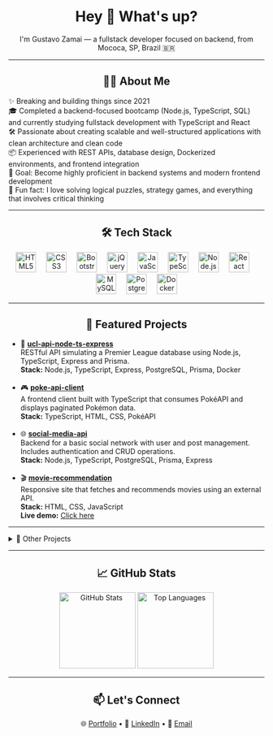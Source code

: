 <h1 align="center">Hey 👋 What's up?</h1>

<p align="center">
  I'm Gustavo Zamai — a fullstack developer focused on backend, from Mococa, SP, Brazil 🇧🇷
</p>

---

<h2 align="center">👨‍💻 About Me</h2>

<p align="left">
✨ Breaking and building things since 2021<br>
🎓 Completed a backend-focused bootcamp (Node.js, TypeScript, SQL) and currently studying fullstack development with TypeScript and React<br>
🛠️ Passionate about creating scalable and well-structured applications with clean architecture and clean code<br>
📦 Experienced with REST APIs, database design, Dockerized environments, and frontend integration<br>
🎯 Goal: Become highly proficient in backend systems and modern frontend development<br>
🎲 Fun fact: I love solving logical puzzles, strategy games, and everything that involves critical thinking<br>
</p>

---

<h2 align="center">🛠️ Tech Stack</h2>

<div align="center">
  <img src="https://cdn.jsdelivr.net/gh/devicons/devicon/icons/html5/html5-original.svg" height="40" alt="HTML5" />
  <img width="12" />
  <img src="https://cdn.jsdelivr.net/gh/devicons/devicon/icons/css3/css3-original.svg" height="40" alt="CSS3" />
  <img width="12" />
  <img src="https://cdn.jsdelivr.net/gh/devicons/devicon/icons/bootstrap/bootstrap-plain.svg" height="40" alt="Bootstrap" />
  <img width="12" />
  <img src="https://cdn.jsdelivr.net/gh/devicons/devicon/icons/jquery/jquery-plain.svg" height="40" alt="jQuery" />
  <img width="12" />
  <img src="https://cdn.jsdelivr.net/gh/devicons/devicon/icons/javascript/javascript-original.svg" height="40" alt="JavaScript" />
  <img width="12" />
  <img src="https://cdn.jsdelivr.net/gh/devicons/devicon/icons/typescript/typescript-original.svg" height="40" alt="TypeScript" />
  <img width="12" />
  <img src="https://cdn.jsdelivr.net/gh/devicons/devicon/icons/nodejs/nodejs-original.svg" height="40" alt="Node.js" />
  <img width="12" />
  <img src="https://cdn.jsdelivr.net/gh/devicons/devicon/icons/react/react-original.svg" height="40" alt="React" />
  <img width="12" />
  <img src="https://cdn.jsdelivr.net/gh/devicons/devicon/icons/mysql/mysql-original.svg" height="40" alt="MySQL" />
  <img width="12" />
  <img src="https://cdn.jsdelivr.net/gh/devicons/devicon/icons/postgresql/postgresql-original.svg" height="40" alt="PostgreSQL" />
  <img width="12" />
  <img src="https://cdn.jsdelivr.net/gh/devicons/devicon/icons/docker/docker-original.svg" height="40" alt="Docker" />
</div>

---

<h2 align="center">📌 Featured Projects</h2>

<ul>
  <li>
    🔗 <a href="https://github.com/Gustavo-Zamai/ucl-api-node-ts-express" target="_blank"><strong>ucl-api-node-ts-express</strong></a><br>
    RESTful API simulating a Premier League database using Node.js, TypeScript, Express and Prisma.<br>
    <strong>Stack:</strong> Node.js, TypeScript, Express, PostgreSQL, Prisma, Docker
  </li><br>

  <li>
    🎮 <a href="https://github.com/Gustavo-Zamai/poke-api-client" target="_blank"><strong>poke-api-client</strong></a><br>
    A frontend client built with TypeScript that consumes PokéAPI and displays paginated Pokémon data.<br>
    <strong>Stack:</strong> TypeScript, HTML, CSS, PokéAPI
  </li><br>

  <li>
    🌐 <a href="https://github.com/Gustavo-Zamai/social-media-api" target="_blank"><strong>social-media-api</strong></a><br>
    Backend for a basic social network with user and post management. Includes authentication and CRUD operations.<br>
    <strong>Stack:</strong> Node.js, TypeScript, PostgreSQL, Prisma, Express
  </li><br>

  <li>
    🎬 <a href="https://github.com/Gustavo-Zamai/movie-recommendation" target="_blank"><strong>movie-recommendation</strong></a><br>
    Responsive site that fetches and recommends movies using an external API.<br>
    <strong>Stack:</strong> HTML, CSS, JavaScript<br>
    <strong>Live demo:</strong> <a href="https://gustavo-zamai.github.io/movie-recommendation/" target="_blank">Click here</a>
  </li>
</ul>

---

<details>
<summary>🧪 Other Projects</summary><br>

<ul>
  <li>
    🚀 <a href="https://github.com/Gustavo-Zamai/space-shooter" target="_blank"><strong>space-shooter</strong></a><br>
    Classic arcade-style shooter game built from scratch using HTML5 canvas and JavaScript.<br>
    <strong>Stack:</strong> JavaScript, HTML5 Canvas, CSS
  </li><br>

  <li>
    🔍 <a href="https://github.com/Gustavo-Zamai/git-find" target="_blank"><strong>git-find</strong></a><br>
    A React app that consumes the GitHub API to search and display repositories from any user.<br>
    <strong>Stack:</strong> React, TypeScript, GitHub REST API, Styled Components
  </li>
</ul>

</details>

---

<h2 align="center">📈 GitHub Stats</h2>

<div align="center">
  <img src="https://github-readme-stats.vercel.app/api?username=Gustavo-Zamai&show_icons=true&theme=dracula" height="150" alt="GitHub Stats" />
  <img src="https://github-readme-stats.vercel.app/api/top-langs?username=Gustavo-Zamai&layout=compact&theme=dracula" height="150" alt="Top Languages" />
</div>

---

<h2 align="center">📫 Let's Connect</h2>

<p align="center">
🌐 <a href="https://gustavo-zamai.github.io/portfolio-gustavo-zamai/" target="_blank" rel="noopener noreferrer">Portfolio</a> • 
💼 <a href="https://www.linkedin.com/in/gustavo-sim%C3%A3o-zamai-664a5521a/" target="_blank" rel="noopener noreferrer">LinkedIn</a> • 
📧 <a href="mailto:gustavosimaozamai@gmail.com.com" rel="noopener noreferrer">Email</a>
</p>



